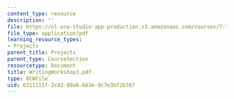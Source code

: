 ```yaml
---
content_type: resource
description: ''
file: https://ol-ocw-studio-app-production.s3.amazonaws.com/courses/7-13-experimental-microbial-genetics-fall-2003/6311115f2c4299a0663e9c7e3bf2b767_WritingWorkshop3.pdf
file_type: application/pdf
learning_resource_types:
- Projects
parent_title: Projects
parent_type: CourseSection
resourcetype: Document
title: WritingWorkshop3.pdf
type: OCWFile
uid: 6311115f-2c42-99a0-663e-9c7e3bf2b767
---
```

